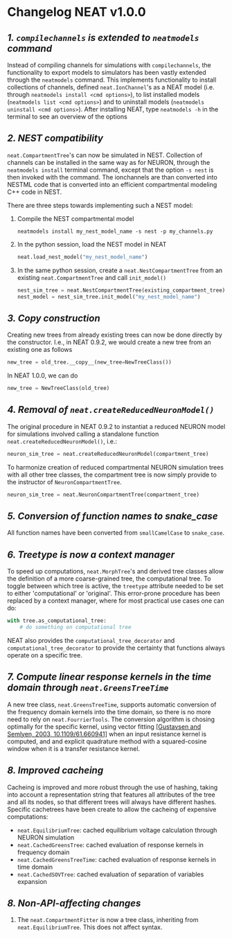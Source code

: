Changelog NEAT v1.0.0
=====================

*1. `compilechannels` is extended to `neatmodels` command*
---------------------------------------------------------
Instead of compiling channels for simulations with `compilechannels`, the functionality to export models to simulators has been vastly extended through the `neatmodels` command. This implements functionality to install collections of channels, defined `neat.IonChannel`'s as a NEAT model (i.e. through `neatmodels install <cmd options>`), to list installed models (`neatmodels list <cmd options>`) and to uninstall models (`neatmodels uninstall <cmd options>`). After installing NEAT, type `neatmodels -h` in the terminal to see an overview of the options

*2. NEST compatibility*
----------------------
`neat.CompartmentTree`'s can now be simulated in NEST. Collection of channels can be installed in the same way as for NEURON, through the `neatmodels install` terminal command, except that the option `-s nest` is then invoked with the command. The ionchannels are than converted into NESTML code that is converted into an efficient compartmental modeling C++ code in NEST.

There are three steps towards implementing such a NEST model:
1. Compile the NEST compartmental model
    ```console
    neatmodels install my_nest_model_name -s nest -p my_channels.py
    ```
2. In the python session, load the NEST model in NEAT
    ```python
    neat.load_nest_model("my_nest_model_name")
    ```
3. In the same python session, create a `neat.NestCompartmentTree` from an existing `neat.CompartmentTree` and call `init_model()`
    ```python
    nest_sim_tree = neat.NestCompartmentTree(existing_compartment_tree)
    nest_model = nest_sim_tree.init_model("my_nest_model_name")
    ```

*3. Copy construction*
--------------------
Creating new trees from already existing trees can now be done directly by the constructor.
I.e., in NEAT 0.9.2, we would create a new tree from an existing one as follows
```python
new_tree = old_tree.__copy__(new_tree=NewTreeClass())
```

In NEAT 1.0.0, we can do
```python
new_tree = NewTreeClass(old_tree)
```

*4. Removal of `neat.createReducedNeuronModel()`*
-----------------------------------------------
The original procedure in NEAT 0.9.2 to instantiat a reduced NEURON model for simulations
involved calling a standalone function `neat.createReducedNeuronModel()`, i.e.:
```python
neuron_sim_tree = neat.createReducedNeuronModel(compartment_tree)
```
To harmonize creation of reduced compartmental NEURON simulation trees with all other tree classes, the compartment tree is now simply provide to the instructor of `NeuronCompartmentTree`.
```python
neuron_sim_tree = neat.NeuronCompartmentTree(compartment_tree)
```

*5. Conversion of function names to snake_case*
-----------------------------------------------
All function names have been converted from `smallCamelCase` to `snake_case`.

*6. Treetype is now a context manager*
-------------------------------------
To speed up computations, `neat.MorphTree`'s and derived tree classes allow the definition of a more coarse-grained tree, the computational tree. To toggle between which tree is active, the `treetype` attribute needed to be set to either 'computational' or 'original'. This error-prone procedure has been replaced by a context manager, where for most practical use cases one can do:
```python
with tree.as_computational_tree:
    # do something on computational tree
```
NEAT also provides the `computational_tree_decorator` and `computational_tree_decorator` to provide the certainty that functions always operate on a specific tree.

*7. Compute linear response kernels in the time domain through `neat.GreensTreeTime`*
------------------------------------------------------------------------------------
A new tree class, `neat.GreensTreeTime`, supports automatic conversion of the frequency domain kernels into the time domain, so there is no more need to rely on `neat.FourrierTools`. The conversion algorithm is chosing optimally for the specific kernel, using vector fitting [[Gustavsen and Semlyen, 2003, 10.1109/61.660941]](https://ieeexplore.ieee.org/document/660941) when an input resistance kernel is computed, and and explicit quadrature method with a squared-cosine window when it is a transfer resistance kernel. 

*8. Improved cacheing*
----------------------
Cacheing is improved and more robust through the use of hashing, taking into account a representation string that features all attributes of the tree and all its nodes, so that different trees will always have different hashes. Specific cachetrees have been create to allow the cacheing of expensive computations:
* `neat.EquilibriumTree`: cached equilibrium voltage calculation through NEURON simulation
* `neat.CachedGreensTree`: cached evaluation of response kernels in frequency domain
* `neat.CachedGreensTreeTime`: cached evaluation of response kernels in time domain
* `neat.CachedSOVTree`: cached evaluation of separation of variables expansion

*8. Non-API-affecting changes*
----------------------------
1. The `neat.CompartmentFitter` is now a tree class, inheriting from `neat.EquilibriumTree`. This does not affect syntax.